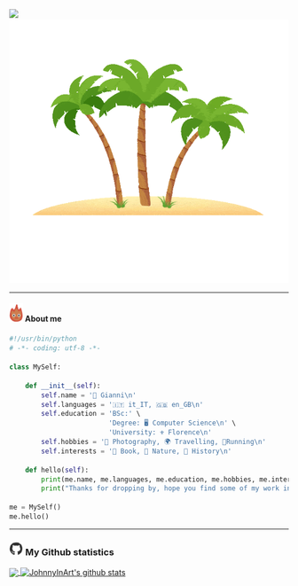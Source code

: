 

<a href="https://git.io/typing-svg"> 
<img src="https://readme-typing-svg.herokuapp.com?font=Shadows+Into+Light&center=true&duration=3333&color=F7BE2E&vCenter=true&size=40&multiline=true&height=150&width=300&lines=Hi+there+%F0%9F%91%8B;Welcome+to+my+pool">
<img src="https://github.com/JohnnyInArt/JohnnyInArt/blob/main/images/island.gif" width="auto">
</a>

---
#### <img  src="https://github.com/JohnnyInArt/JohnnyInArt/blob/main/images/calsifer.gif" width="25px" > About me

```python
#!/usr/bin/python
# -*- coding: utf-8 -*-

class MySelf:

    def __init__(self):
        self.name = '🐻 Gianni\n'
        self.languages = '🇮🇹 it_IT, 🇬🇧 en_GB\n'
        self.education = 'BSc:' \
                         'Degree: 🖥️ Computer Science\n' \
                         'University: ⚜️ Florence\n'
        self.hobbies = '📸 Photography, 🌍 Travelling, 🏃Running\n'
        self.interests = '📗 Book, 🌳 Nature, 📜 History\n'

    def hello(self):
        print(me.name, me.languages, me.education, me.hobbies, me.interests)
        print("Thanks for dropping by, hope you find some of my work interesting.")
        
me = MySelf()
me.hello()
```

---
### <img src="https://github.com/JohnnyInArt/JohnnyInArt/blob/main/images/github.webp" width="25px"> My Github statistics

<a  href="https://github.com/JohnnyInArt/">
<img align="center" src="https://github-readme-stats.vercel.app/api/top-langs/?username=JohnnyInArt&hide=html&theme=slateorange">
</a>
<a href="https://github.com/JohnnyInArt/">
  <img align="center" src="https://github-readme-stats.vercel.app/api?username=JohnnyInArt&count_private=true&show_icons=true&theme=slateorange" alt="JohnnyInArt's github stats" />
</a>
